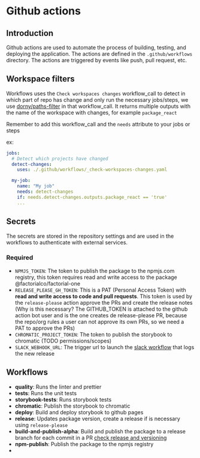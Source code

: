 # Github actions

## Introduction

Github actions are used to automate the process of building, testing, and
deploying the application. The actions are defined in the `.github/workflows`
directory. The actions are triggered by events like push, pull request, etc.

## Workspace filters

Workflows uses the `Check workspaces changes` workflow_call to detect in which
part of repo has change and only run the necessary jobs/steps, we use
[dorny/paths-filter](https://github.com/dorny/paths-filter) in that
workflow_call. It returns multiple outputs with the name of the workspace with
changes, for example `package_react`

Remember to add this workflow_call and the `needs` attribute to your jobs or
steps

ex:

```yml
jobs:
  # Detect which projects have changed
  detect-changes:
    uses: ./.github/workflows/_check-workspaces-changes.yaml

  my-job:
    name: "My job"
    needs: detect-changes
    if: needs.detect-changes.outputs.package_react == 'true'
    ...
```

## Secrets

The secrets are stored in the repository settings and are used in the workflows
to authenticate with external services.

### Required

- `NPMJS_TOKEN`: The token to publish the package to the npmjs.com registry,
  this token requires read and write access to the package
  @factorialco/factorial-one
- `RELEASE_PLEASE_GH_TOKEN`: This is a PAT (Personal Access Token) with **read
  and write access to code and pull requests**. This token is used by the
  `release-please` action approve the PRs and create the release notes (Why is
  this necessary? The GITHUB_TOKEN is attached to the github action bot user and
  is the one creates de release-please PR, because the repo/org rules a user can
  not approve its own PRs, so we need a PAT to approve the PRs)
- `CHROMATIC_PROJECT_TOKEN`: The token to publish the storybook to chromatic
  (TODO permissions/scopes)
- `SLACK_WEBHOOK_URL`: The trigger url to launch the
  [slack workflow](https://slack.com/shortcuts/Ft08MX2F6YKE/eb87d88fd13b11321d880e48609b8f14)
  that logs the new release

## Workflows

- **quality**: Runs the linter and prettier
- **tests**: Runs the unit tests
- **storybook-tests**: Runs storybook tests
- **chromatic**: Publish the storybook to chromatic
- **deploy**: Build and deploy storybook to github pages
- **release**: Updates package version, create a release if is necessary using
  `release-please`
- **build-and-publish-alpha**: Build and publish the package to a release branch
  for each commit in a PR
  [check release and versioning](release-and-versioning.md#experimental-alpha-versions)
- **npm-publish**: Publish the package to the npmjs registry
-

```

```
